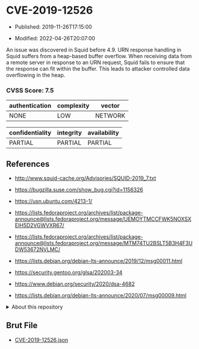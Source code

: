 # CVE-2019-12526

- Published: 2019-11-26T17:15:00

- Modified: 2022-04-26T20:07:00

An issue was discovered in Squid before 4.9. URN response handling in Squid suffers from a heap-based buffer overflow. When receiving data from a remote server in response to an URN request, Squid fails to ensure that the response can fit within the buffer. This leads to attacker controlled data overflowing in the heap.

### CVSS Score: **7.5**

| authentication | complexity | vector |
| --- | --- | --- |
| NONE | LOW | NETWORK |

| confidentiality | integrity | availability |
| --- | --- | --- |
| PARTIAL | PARTIAL | PARTIAL |

## References

* http://www.squid-cache.org/Advisories/SQUID-2019_7.txt

* https://bugzilla.suse.com/show_bug.cgi?id=1156326

* https://usn.ubuntu.com/4213-1/

* https://lists.fedoraproject.org/archives/list/package-announce@lists.fedoraproject.org/message/UEMOYTMCCFWK5NOXSXEIH5D2VGWVXR67/

* https://lists.fedoraproject.org/archives/list/package-announce@lists.fedoraproject.org/message/MTM74TU2BSLT5B3H4F3UDW53672NVLMC/

* https://lists.debian.org/debian-lts-announce/2019/12/msg00011.html

* https://security.gentoo.org/glsa/202003-34

* https://www.debian.org/security/2020/dsa-4682

* https://lists.debian.org/debian-lts-announce/2020/07/msg00009.html

<details>
<summary>About this repository</summary> 

  This repository is part of the project [Live Hack CVE](https://github.com/Live-Hack-CVE). Main website can be found [www.live-hack.org](https://www.live-hack.org) 
  
  Made by [Sn0wAlice](https://github.com/Sn0wAlice) for the people that care about security and need to have a feed of the latest CVEs. Hope you enjoy it, don't forget to star the repo and follow me on [Twitter](https://twitter.com/Sn0wAlice) and [Github](https://github.com/Sn0wAlice). And that is my [personnal website](https://www.alice-snow.me/)

  - [Home Page](https://github.com/Live-Hack-CVE)
  - [Framework](https://github.com/Live-Hack-CVE/cve-framework)
  - [CVE database](https://github.com/Live-Hack-CVE/full_database)
  - [Changelog](https://github.com/Live-Hack-CVE/Changelog)
</details>

## Brut File

* [CVE-2019-12526.json](https://raw.githubusercontent.com/Live-Hack-CVE/full_database/main/cves/2019/CVE-2019-12526.json)

